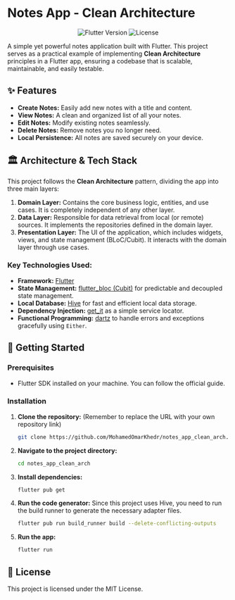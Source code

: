 # Notes App - Clean Architecture

<p align="center">
  <img src="https://img.shields.io/badge/Flutter-3.x-blue.svg" alt="Flutter Version">
  <img src="https://img.shields.io/badge/License-MIT-green.svg" alt="License">
</p>

A simple yet powerful notes application built with Flutter. This project serves as a practical example of implementing **Clean Architecture** principles in a Flutter app, ensuring a codebase that is scalable, maintainable, and easily testable.

## ✨ Features

- **Create Notes:** Easily add new notes with a title and content.
- **View Notes:** A clean and organized list of all your notes.
- **Edit Notes:** Modify existing notes seamlessly.
- **Delete Notes:** Remove notes you no longer need.
- **Local Persistence:** All notes are saved securely on your device.

## 🏛️ Architecture & Tech Stack

This project follows the **Clean Architecture** pattern, dividing the app into three main layers:

1.  **Domain Layer:** Contains the core business logic, entities, and use cases. It is completely independent of any other layer.
2.  **Data Layer:** Responsible for data retrieval from local (or remote) sources. It implements the repositories defined in the domain layer.
3.  **Presentation Layer:** The UI of the application, which includes widgets, views, and state management (BLoC/Cubit). It interacts with the domain layer through use cases.

### Key Technologies Used:

- **Framework:** [Flutter](https://flutter.dev/)
- **State Management:** [flutter_bloc (Cubit)](https://bloclibrary.dev/) for predictable and decoupled state management.
- **Local Database:** [Hive](https://pub.dev/packages/hive) for fast and efficient local data storage.
- **Dependency Injection:** [get_it](https://pub.dev/packages/get_it) as a simple service locator.
- **Functional Programming:** [dartz](https://pub.dev/packages/dartz) to handle errors and exceptions gracefully using `Either`.

## 🚀 Getting Started

### Prerequisites

- Flutter SDK installed on your machine. You can follow the official guide.

### Installation

1.  **Clone the repository:**
    (Remember to replace the URL with your own repository link)
    ```sh
    git clone https://github.com/MohamedOmarKhedr/notes_app_clean_arch.git
    ```
2.  **Navigate to the project directory:**
    ```sh
    cd notes_app_clean_arch
    ```
3.  **Install dependencies:**
    ```sh
    flutter pub get
    ```
4.  **Run the code generator:**
    Since this project uses Hive, you need to run the build runner to generate the necessary adapter files.
    ```sh
    flutter pub run build_runner build --delete-conflicting-outputs
    ```
5.  **Run the app:**
    ```sh
    flutter run
    ```

## 📄 License

This project is licensed under the MIT License.
